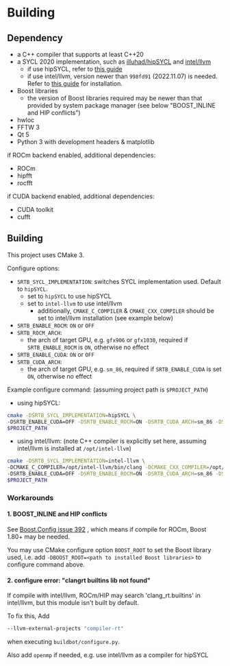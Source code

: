 # Building
## Dependency
* a C++ compiler that supports at least C++20
* a SYCL 2020 implementation, such as [illuhad/hipSYCL](https://github.com/illuhad/hipSYCL/) and [intel/llvm](https://github.com/intel/llvm/)
  * if use hipSYCL, refer to [this guide](https://github.com/illuhad/hipSYCL/blob/develop/doc/installing.md)
  * if use intel/llvm, version newer than `998fd91` (2022.11.07) is needed. Refer to [this guide](https://github.com/intel/llvm/blob/sycl/sycl/doc/GetStartedGuide.md) for installation.
* Boost libraries
  * the version of Boost libraries required may be newer than that provided by system package manager (see below "BOOST_INLINE and HIP conflicts")
* hwloc
* FFTW 3
* Qt 5
* Python 3 with development headers & matplotlib

if ROCm backend enabled, additional dependencies:
* ROCm
* hipfft
* rocfft

if CUDA backend enabled, additional dependencies:
* CUDA toolkit
* cufft

## Building
This project uses CMake 3. 

Configure options:
* `SRTB_SYCL_IMPLEMENTATION`: switches SYCL implementation used. Default to `hipSYCL`.
  * set to `hipSYCL` to use hipSYCL
  * set to `intel-llvm` to use intel/llvm
    * additionally, `CMAKE_C_COMPILER` & `CMAKE_CXX_COMPILER` should be set to intel/llvm installation (see example below)
* `SRTB_ENABLE_ROCM`: `ON` or `OFF`
* `SRTB_ROCM_ARCH`:
  * the arch of target GPU, e.g. `gfx906` or `gfx1030`, required if `SRTB_ENABLE_ROCM` is `ON`, otherwise no effect
* `SRTB_ENABLE_CUDA`: `ON` or `OFF`
* `SRTB_CUDA_ARCH`:
  * the arch of target GPU, e.g. `sm_86`, required if `SRTB_ENABLE_CUDA` is set `ON`, otherwise no effect

Example configure command: (assuming project path is `$PROJECT_PATH`)

* using hipSYCL:
```bash
cmake -DSRTB_SYCL_IMPLEMENTATION=hipSYCL \
-DSRTB_ENABLE_CUDA=OFF -DSRTB_ENABLE_ROCM=ON -DSRTB_CUDA_ARCH=sm_86 -DSRTB_ROCM_ARCH=gfx906 \
$PROJECT_PATH
```

* using intel/llvm: (note C++ compiler is explicitly set here, assuming intel/llvm is installed at `/opt/intel-llvm`)
```bash
cmake -DSRTB_SYCL_IMPLEMENTATION=intel-llvm \
-DCMAKE_C_COMPILER=/opt/intel-llvm/bin/clang -DCMAKE_CXX_COMPILER=/opt/intel-llvm/bin/clang++ \
-DSRTB_ENABLE_CUDA=OFF -DSRTB_ENABLE_ROCM=ON -DSRTB_CUDA_ARCH=sm_86 -DSRTB_ROCM_ARCH=gfx906 \
$PROJECT_PATH
```

### Workarounds
#### 1. BOOST_INLINE and HIP conflicts
See [Boost.Config issue 392](https://github.com/boostorg/config/issues/392) , which means if compile for ROCm, Boost 1.80+ may be needed.

You may use CMake configure option `BOOST_ROOT` to set the Boost library used, i.e. add `-DBOOST_ROOT=<path to installed Boost libraries>` to configure command above.

#### 2. configure error: "clangrt builtins lib not found"
If compile with intel/llvm, ROCm/HIP may search 'clang_rt.builtins' in intel/llvm, but this module isn't built by default. 

To fix this, Add
```bash
--llvm-external-projects "compiler-rt"
```
when executing `buildbot/configure.py`.

Also add `openmp` if needed, e.g. use intel/llvm as a compiler for hipSYCL
